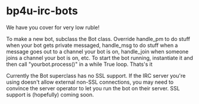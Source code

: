 bp4u-irc-bots
=============

We have you cover for very low ruble!

To make a new bot, subclass the Bot class. Override handle\_pm to do stuff when your bot gets private messaged, handle\_msg to do stuff when a message goes out to a channel your bot is on, handle\_join when someone joins a channel your bot is on, etc. 
To start the bot running, instantiate it and then call "yourbot.process()" in a while True loop. Thats's it

Currently the Bot superclass has no SSL support. If the IRC server you're using doesn't allow external non-SSL connections, you may need to convince the server operator to let you run the bot on their server. SSL support is (hopefully) coming soon.
